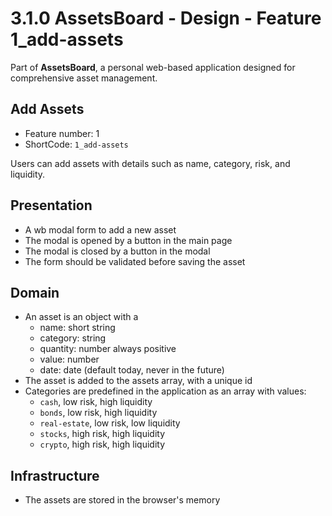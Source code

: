 # 3.1.0 AssetsBoard - Design - Feature 1_add-assets

Part of **AssetsBoard**,  a personal web-based application designed for comprehensive asset management. 

## Add Assets

- Feature number: 1 
- ShortCode: `1_add-assets`

Users can add assets with details such as name, category, risk, and liquidity.

## Presentation

- A wb modal form to add a new asset
- The modal is opened by a button in the main page
- The modal is closed by a button in the modal
- The form should be validated before saving the asset

## Domain

- An asset is an object with a 
  - name: short string
  - category: string
  - quantity: number always positive
  - value: number
  - date: date (default today, never in the future)
- The asset is added to the assets array, with a unique id
- Categories are predefined in the application as an array with values:
  - `cash`, low risk, high liquidity
  - `bonds`, low risk, high liquidity
  - `real-estate`, low risk, low liquidity
  - `stocks`, high risk, high liquidity
  - `crypto`, high risk, high liquidity

## Infrastructure

- The assets are stored in the browser's memory
